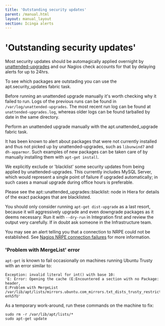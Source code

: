 ```yaml
---
title: 'Outstanding security updates'
parent: /manual.html
layout: manual_layout
section: Icinga alerts
---
```


# 'Outstanding security updates'

Most security updates should be automagically applied overnight by
[unattended-upgrades](https://help.ubuntu.com/community/AutomaticSecurityUpdates#Using_the_.22unattended-upgrades.22_package)
and our Nagios check accounts for that by delaying alerts for up to
24hrs.

To see which packages are outstading you can use the
apt.security\_updates fabric task.

Before running an unattended upgrade manually it's worth checking why it
failed to run. Logs of the previous runs can be found in
`/var/log/unattended-upgrades`. The most recent run log can be found at
`unattended-upgrades.log`, whereas older logs can be found tarballed by
date in the same directory.

Perform an unattended upgrade manually with the apt.unattended\_upgrade
fabric task.

It has been known to alert about packages that were not currently
installed and thus not picked up by unattended-upgrades, such as
`libunwind7` and `dh-apparmor`. Such examples of new packages can be
taken care of by manually installing them with `apt-get install`.

<div class="admonition note">

We explicitly exclude or 'blacklist' some security updates from being
applied by unattended-upgrades. This currently includes MySQL Server,
which would represent a single point of failure if upgraded
automatically; in such cases a manual upgrade during office hours is
preferable.

Please see the apt::unattended\_upgrades::blacklist: node in Hiera for
details of the exact packages that are blacklisted.

</div>

You should only consider running `apt-get dist-upgrade` as a last
resort, because it will aggressively upgrade and even downgrade packages
as it deems necessary. Run it with `--dry-run` in Integration first and
review the output very carefully. If in doubt ask someone in the
Infrastructure team.

You may see an alert telling you that a connection to NRPE could not be
established. See [Nagios NRPE connection
failures](alerts/nagios-nrpe-connection-failures.html) for more
information.

### 'Problem with MergeList' error

`apt-get` is known to fail occasionally on machines running Ubuntu
Trusty with an error similar to:

    Exception: invalid literal for int() with base 10:
    'E: Error: Opening the cache (E:Encountered a section with no Package: header,
    E:Problem with MergeList /var/lib/apt/lists/mirrors.ubuntu.com_mirrors.txt_dists_trusty_restricted_i18n_Translation-en%5fU'

As a temporary work-around, run these commands on the machine to fix:

    sudo rm -r /var/lib/apt/lists/*
    sudo apt-get update

